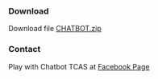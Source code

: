 
### Download
Download file [CHATBOT.zip](https://github.com/IfrongS/Chatbot-TCAS-CE63/blob/Chatbot-TCAS-CE63/CHATBOT.zip?token=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)

### Contact

Play with Chatbot TCAS at [Facebook Page](https://www.facebook.com/ChatbotTCAS)
